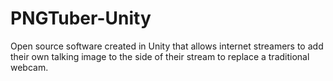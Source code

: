 # PNGTuber-Unity
Open source software created in Unity that allows internet streamers to add their own talking image to the side of their stream to replace a traditional webcam.
